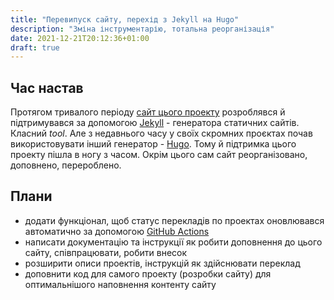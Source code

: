 ```yaml
---
title: "Перевипуск сайту, перехід з Jekyll на Hugo"
description: "Зміна інструментарію, тотальна реорганізація"
date: 2021-12-21T20:12:36+01:00
draft: true
---
```


## Час настав

Протягом тривалого періоду [сайт цього проекту](https://vk0xorg.github.io/os2ua/) розроблявся й підтримувався за допомогою [Jekyll](https://jekyllrb.com/) - генератора статичних сайтів. Класний _tool_. Але з недавнього часу у своїх скромних проєктах почав використовувати інший генератор - [Hugo](https://gohugo.io/). Тому й підтримка цього проекту пішла в ногу з часом. Окрім цього сам сайт реорганізовано, доповнено, перероблено.

## Плани

- додати функціонал, щоб статус перекладів по проектах оновлювався автоматично за допомогою [GitHub Actions](https://github.com/features/actions)
- написати документацію та інструкції як робити  доповнення до цього сайту, співпрацювати, робити внесок
- розширити описи проектів, інструкцій як здійснювати переклад
- доповнити код для самого проекту (розробки сайту) для оптимальнішого наповнення контенту сайту
